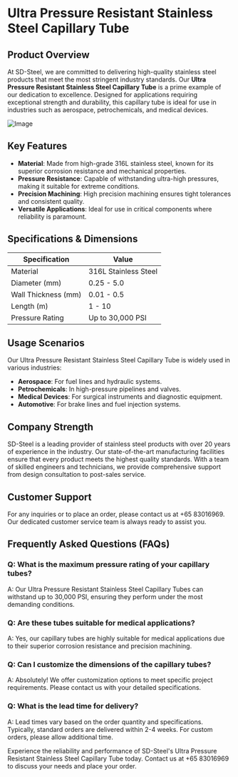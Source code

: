 # Ultra Pressure Resistant Stainless Steel Capillary Tube

## Product Overview

At SD-Steel, we are committed to delivering high-quality stainless steel products that meet the most stringent industry standards. Our **Ultra Pressure Resistant Stainless Steel Capillary Tube** is a prime example of our dedication to excellence. Designed for applications requiring exceptional strength and durability, this capillary tube is ideal for use in industries such as aerospace, petrochemicals, and medical devices.

![Image](https://github.com/user-attachments/assets/2567258e-e124-4816-932d-1809bd27ef0b)

## Key Features

- **Material**: Made from high-grade 316L stainless steel, known for its superior corrosion resistance and mechanical properties.
- **Pressure Resistance**: Capable of withstanding ultra-high pressures, making it suitable for extreme conditions.
- **Precision Machining**: High precision machining ensures tight tolerances and consistent quality.
- **Versatile Applications**: Ideal for use in critical components where reliability is paramount.

## Specifications & Dimensions

| Specification       | Value                  |
|---------------------|------------------------|
| Material            | 316L Stainless Steel   |
| Diameter (mm)       | 0.25 - 5.0             |
| Wall Thickness (mm) | 0.01 - 0.5             |
| Length (m)          | 1 - 10                 |
| Pressure Rating     | Up to 30,000 PSI      |

## Usage Scenarios

Our Ultra Pressure Resistant Stainless Steel Capillary Tube is widely used in various industries:

- **Aerospace**: For fuel lines and hydraulic systems.
- **Petrochemicals**: In high-pressure pipelines and valves.
- **Medical Devices**: For surgical instruments and diagnostic equipment.
- **Automotive**: For brake lines and fuel injection systems.

## Company Strength

SD-Steel is a leading provider of stainless steel products with over 20 years of experience in the industry. Our state-of-the-art manufacturing facilities ensure that every product meets the highest quality standards. With a team of skilled engineers and technicians, we provide comprehensive support from design consultation to post-sales service.

## Customer Support

For any inquiries or to place an order, please contact us at +65 83016969. Our dedicated customer service team is always ready to assist you.

## Frequently Asked Questions (FAQs)

### Q: What is the maximum pressure rating of your capillary tubes?
A: Our Ultra Pressure Resistant Stainless Steel Capillary Tubes can withstand up to 30,000 PSI, ensuring they perform under the most demanding conditions.

### Q: Are these tubes suitable for medical applications?
A: Yes, our capillary tubes are highly suitable for medical applications due to their superior corrosion resistance and precision machining.

### Q: Can I customize the dimensions of the capillary tubes?
A: Absolutely! We offer customization options to meet specific project requirements. Please contact us with your detailed specifications.

### Q: What is the lead time for delivery?
A: Lead times vary based on the order quantity and specifications. Typically, standard orders are delivered within 2-4 weeks. For custom orders, please allow additional time.

Experience the reliability and performance of SD-Steel's Ultra Pressure Resistant Stainless Steel Capillary Tube today. Contact us at +65 83016969 to discuss your needs and place your order.